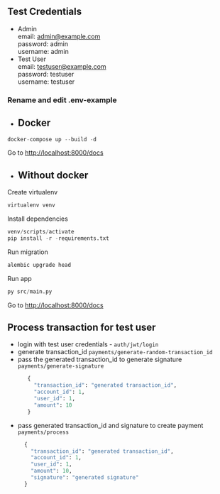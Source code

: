 ## Test Credentials

- Admin\
  email: admin@example.com\
  password: admin\
  username: admin
- Test User \
  email: testuser@example.com\
  password: testuser\
  username: testuser
 
### Rename and edit .env-example 

- ## Docker

```python
docker-compose up --build -d
```

Go to <http://localhost:8000/docs>


- ## Without docker

Create virtualenv
```python
virtualenv venv
```

Install dependencies
```python
venv/scripts/activate
pip install -r -requirements.txt
```

Run migration
```python
alembic upgrade head
```

Run app
```python
py src/main.py
```
Go to <http://localhost:8000/docs>

## Process transaction for test user
- login with test user credentials - `auth/jwt/login`
- generate transaction_id `payments/generate-random-transaction_id`
- pass the generated transaction_id to generate signature `payments/generate-signature`
   ```python
      {
        "transaction_id": "generated transaction_id",
        "account_id": 1,
        "user_id": 1,
        "amount": 10
      }
    ```
- pass generated transaction_id and signature to create payment `payments/process`
    ```python
      {
        "transaction_id": "generated transaction_id",
        "account_id": 1,
        "user_id": 1,
        "amount": 10,
        "signature": "generated signature"
      }
    ```
